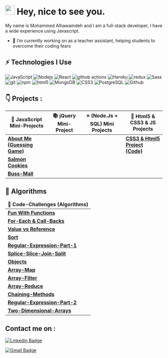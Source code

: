 <h1><img src="https://emojis.slackmojis.com/emojis/images/1531849430/4246/blob-sunglasses.gif?1531849430" width="30"/> Hey, nice to see you.</h1>

My name is Mohammed Alhawamdeh and I am a full-stack developer, I have a wide experience using Javascript.

- 🔭 I’m currently working on as a teacher assistant, helping students to overcome their coding fears


## ⚡ Technologies I Use


![JavaScript](https://img.shields.io/badge/-JavaScript-black?style=flat&logo=javascript)
<img alt="Nodejs" src="https://img.shields.io/badge/-Nodejs-43853d?style=flat&logo=Node.js&logoColor=white" />
<img alt="React" src="https://img.shields.io/badge/-React-45b8d8?style=flat&logo=react&logoColor=white" />
<img alt="github actions" src="https://img.shields.io/badge/-Github_Actions-2088FF?style=flat&logo=github-actions&logoColor=white" />
<img alt="Heroku" src="https://img.shields.io/badge/-Heroku-430098?style=flat&logo=heroku&logoColor=white" />
<img alt="redux" src="https://img.shields.io/badge/-Redux-764ABC?style=flat&logo=redux&logoColor=white" />
<img alt="Sass" src="https://img.shields.io/badge/-Sass-CC6699?style=flat&logo=sass&logoColor=white" />
<img alt="git" src="https://img.shields.io/badge/-Git-F05032?style=flat&logo=git&logoColor=white" />
<img alt="npm" src="https://img.shields.io/badge/-NPM-CB3837?style=flat&logo=npm&logoColor=white" />
<img alt="html5" src="https://img.shields.io/badge/-HTML5-E34F26?style=flat&logo=html5&logoColor=white" />
 <img alt="MongoDB" src="https://img.shields.io/badge/-MongoDB-13aa52?style=flat&logo=mongodb&logoColor=white" />
 <img alt="CSS3" src="https://img.shields.io/badge/-CSS3-1572B6?style=flat&logo=css3" />
 <img alt="PostgreSQL" src="https://img.shields.io/badge/-PostgreSQL-336791?style=flat&logo=postgresql" />
 <img alt="Github" src="https://img.shields.io/badge/-GitHub-181717?style=flat&logo=github" />
 
 
## 👇 Projects : 

	    
| <b>🎁 JavaScript Mini-Projects</b>  | <b>📚 jQuery Mini-Project</b> |<b>⭐ (Node.Js + SQL) Mini Projects</b>| <b>🙌 Html5 & CSS3 & JS Projects</b>
| ------------- | ------------- | ------------- | ------------- |
| <a href="https://github.com/MohammedAlhawamdeh/overview"><b>About Me (Guessing Game)</b></a>  |  | | <a href="https://mohammedalhawamdeh.github.io/CSS-HTML-Project/index.html"><b>CSS3 & Html5 Project</b></a> <a href="https://github.com/MohammedAlhawamdeh/CSS-HTML-Project"> <b>(Code)</b></a>|  
| <a href="https://github.com/MohammedAlhawamdeh/salmon-cookies"><b>Salmon Cookies</b></a>  |   |
|<a href="https://github.com/MohammedAlhawamdeh/Buss-Mall"><b>Buss-Mall</b></a>|
    



## 🤔 Algorithms

<table>
  <thead align="center">
    <tr border: none;>
      <td><b>💪 Code-Challenges (Algorithms) </b></td>
   
 </tr>
  </thead>
  <tbody>
	    <td><a href="https://github.com/MohammedAlhawamdeh/amman-201d7/blob/master/class-05/lab-a/starter-code/app.js"><b>Fun With Functions</b></a></td>
   <tr>
	    <td><a href="https://github.com/MohammedAlhawamdeh/Algorithms/blob/forEach/code-challenges/challenges-01.test.js"><b>For-Each & Call-Backs</b></a></td>
    </tr>
	 <tr>
	    <td><a href="https://github.com/MohammedAlhawamdeh/Algorithms/blob/value-vs-reference/code-challenges/challenges-02.test.js"><b>Value vs Reference</b></a></td>
    </tr>
	 <tr>
	  <td><a href="https://github.com/MohammedAlhawamdeh/Algorithms/blob/sort/code-challenges/challenges-03.test.js"><b>Sort</b></a></td>
	</tr>
		 <tr>
	  <td><a href="https://github.com/MohammedAlhawamdeh/Algorithms/blob/Regular-Expression-Part-1/code-challenges/challenges-04.test.js"><b>Regular-Expression-Part-1</b></a></td>
    </tr>
	 <tr>
	  <td><a href="https://github.com/MohammedAlhawamdeh/Algorithms/blob/Splice-Slice-Join-Split/code-challenegs/challenges-05.test.js"><b>Splice-Slice-Join-Split</b></a></td>
    </tr>
	 <tr>
	  <td><a href="https://github.com/MohammedAlhawamdeh/Algorithms/blob/Objects/code-challenges/challenges-06.test.js"><b>Objects</b></a></td>
    </tr>
		 <tr>
	  <td><a href="https://github.com/MohammedAlhawamdeh/Algorithms/blob/Array-Map/code-challenges/challenges-07.test.js"><b>Array-Map</b></a></td>
    </tr>
		 <tr>
	  <td><a href="https://github.com/MohammedAlhawamdeh/Algorithms/blob/Array-Filter/code-challenges/challenges-08.test.js"><b>Array-Filter</b></a></td>
    </tr>
		 <tr>
	  <td><a href="https://github.com/MohammedAlhawamdeh/Algorithms/blob/Array-Reduce/code-challenges/challenges-09.test.js"><b>Array-Reduce</b></a></td>
    </tr>
		 <tr>
	  <td><a href="https://github.com/MohammedAlhawamdeh/Algorithms/blob/Chaining-Methods/code-challenges/challenges-10.test.js"><b>Chaining-Methods</b></a></td>
    </tr>
		 <tr>
	  <td><a href="https://github.com/MohammedAlhawamdeh/Algorithms/blob/regular-expression-part2/code-challenges/challenges-11.test.js"><b>Regular-Expression-Part-2</b></a></td>
    </tr>
		 <tr>
	  <td><a href="https://github.com/MohammedAlhawamdeh/Algorithms/blob/2d-Array/code-challenges/challenges-12.test.js"><b>Two-Dimensional-Arrays</b></a></td>
    </tr>
	
  </tbody>
</table>




 ## Contact me on : 

 [![Linkedin Badge](https://img.shields.io/badge/-LinkedIn-blue?style=flat&logo=Linkedin&logoColor=white&link=https://www.linkedin.com/in/mohammad-hawamdeh-7a2415135/)](https://www.linkedin.com/in/mohammad-hawamdeh-7a2415135/)

 [![Gmail Badge](https://img.shields.io/badge/-Gmail-c14438?style=flat&logo=Gmail&logoColor=white&link=mailto:m.alhawamdeh@ltuc.com)](mailto:m.alhawamdeh@ltuc.com)

 

